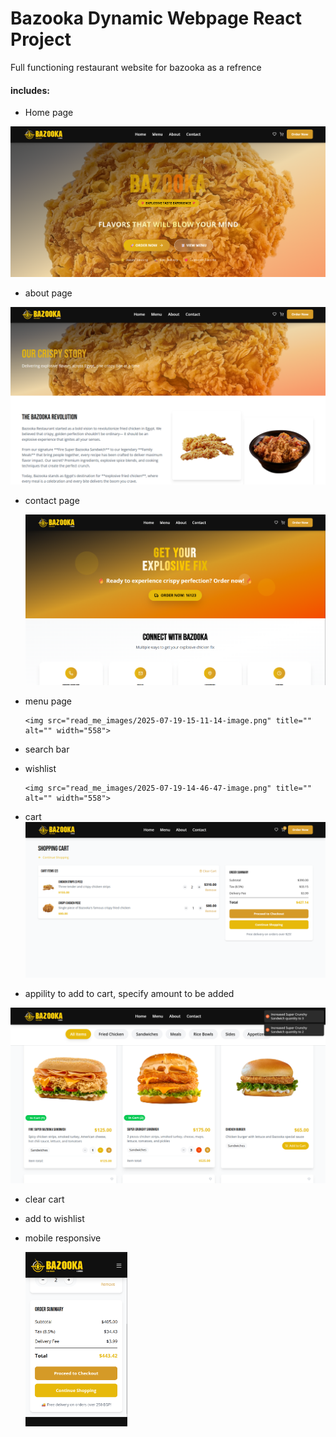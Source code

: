 # Bazooka Dynamic Webpage React Project

Full functioning restaurant website for bazooka as a refrence

#### includes:

- Home page

<img src="read_me_images/2025-07-19-14-45-21-image.png" title="" alt="" width="625">

- about page

<img src="read_me_images/2025-07-19-14-45-34-image.png" title="" alt="" width="621">

- contact page
  
    <img src="read_me_images/2025-07-19-14-45-51-image.png" title="" alt="" width="558">

- menu page
  
      <img src="read_me_images/2025-07-19-15-11-14-image.png" title="" alt="" width="558">


- search bar

- wishlist
  
      <img src="read_me_images/2025-07-19-14-46-47-image.png" title="" alt="" width="558">


- cart
    <img src="read_me_images/2025-07-19-14-46-17-image.png" title="" alt="" width="558">

- appility to add to cart, specify amount to be added

<img src="read_me_images/2025-07-19-14-47-04-image.png" title="" alt="" width="558">

- clear cart

- add to wishlist

- mobile responsive
  
  <img src="read_me_images/2025-07-19-15-12-13-image.png" title="" alt="" width="163">